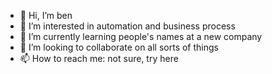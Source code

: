 - 👋 Hi, I’m ben
- 👀 I’m interested in automation and business process
- 🌱 I’m currently learning people's names at a new company
- 💞️ I’m looking to collaborate on all sorts of things
- 📫 How to reach me: not sure, try here

<!---
pmy-benjess/pmy-benjess is a ✨ special ✨ repository because its `README.md` (this file) appears on your GitHub profile.
You can click the Preview link to take a look at your changes.
--->
